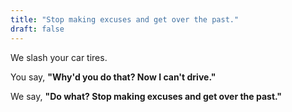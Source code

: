 ```yaml
---
title: "Stop making excuses and get over the past."
draft: false
---
```


We slash your car tires.  
  
You say, **"Why'd you do that? Now I can't drive."**  
  
We say, **"Do what? Stop making excuses and get over the past."**

